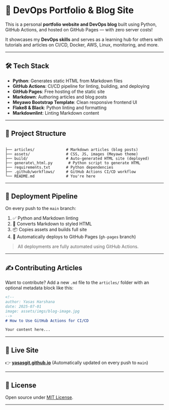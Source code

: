 # 🚀 DevOps Portfolio & Blog Site

This is a personal **portfolio website and DevOps blog** built using Python, GitHub Actions, and hosted on GitHub Pages — with zero server costs!

It showcases my **DevOps skills** and serves as a learning hub for others with tutorials and articles on CI/CD, Docker, AWS, Linux, monitoring, and more.

---

## 🛠 Tech Stack

- **Python**: Generates static HTML from Markdown files
- **GitHub Actions**: CI/CD pipeline for linting, building, and deploying
- **GitHub Pages**: Free hosting of the static site
- **Markdown**: Authoring articles and blog posts
- **Meyawo Bootstrap Template**: Clean responsive frontend UI
- **Flake8 & Black**: Python linting and formatting
- **Markdownlint**: Linting Markdown content

---

## 📁 Project Structure

```

├── articles/              # Markdown articles (blog posts)
├── assets/                # CSS, JS, images (Meyawo theme)
├── build/                 # Auto-generated HTML site (deployed)
├── generate\_html.py       # Python script to generate HTML
├── requirements.txt       # Python dependencies
├── .github/workflows/     # GitHub Actions CI/CD workflow
└── README.md              # You're here

````

---

## 🚀 Deployment Pipeline

On every push to the `main` branch:

1. ✅ Python and Markdown linting
2. 🔄 Converts Markdown to styled HTML
3. 📦 Copies assets and builds full site
4. 🚀 Automatically deploys to GitHub Pages (`gh-pages` branch)

> All deployments are fully automated using GitHub Actions.

---

## ✍️ Contributing Articles

Want to contribute? Add a new `.md` file to the `articles/` folder with an optional metadata block like this:

```markdown
<!--
author: Yasas Harshana
date: 2025-07-01
image: assets/imgs/blog-image.jpg
-->
# How to Use GitHub Actions for CI/CD

Your content here...
````

---

## 📌 Live Site

👉 **[yasasgit.github.io](https://yasasgit.github.io)**
(Automatically updated on every push to `main`)

---

## 📄 License

Open source under [MIT License](LICENSE).

---
